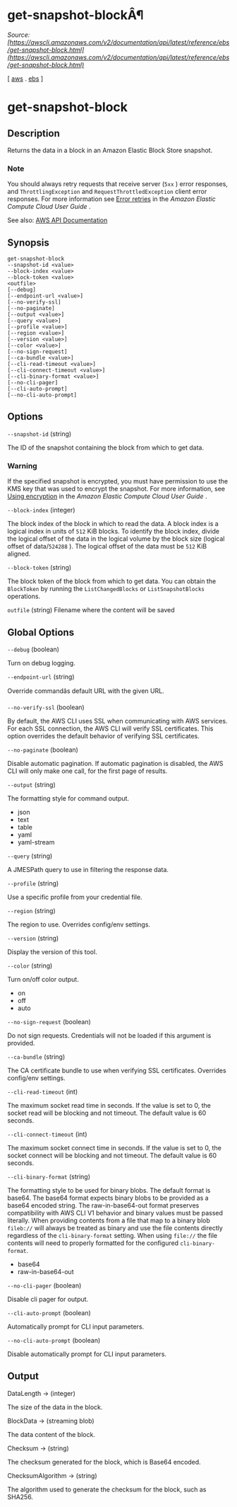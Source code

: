 # get-snapshot-blockÂ¶

*Source: [https://awscli.amazonaws.com/v2/documentation/api/latest/reference/ebs/get-snapshot-block.html](https://awscli.amazonaws.com/v2/documentation/api/latest/reference/ebs/get-snapshot-block.html)*

[ [aws](https://awscli.amazonaws.com/v2/documentation/api/latest/reference/index.html#cli-aws) . [ebs](https://awscli.amazonaws.com/v2/documentation/api/latest/reference/ebs/index.html#cli-aws-ebs) ]

# get-snapshot-block

## Description

Returns the data in a block in an Amazon Elastic Block Store snapshot.

### Note

You should always retry requests that receive server (`5xx` ) error responses, and `ThrottlingException` and `RequestThrottledException` client error responses. For more information see [Error retries](https://docs.aws.amazon.com/AWSEC2/latest/UserGuide/error-retries.html) in the *Amazon Elastic Compute Cloud User Guide* .

See also: [AWS API Documentation](https://docs.aws.amazon.com/goto/WebAPI/ebs-2019-11-02/GetSnapshotBlock)

## Synopsis

```
get-snapshot-block
--snapshot-id <value>
--block-index <value>
--block-token <value>
<outfile>
[--debug]
[--endpoint-url <value>]
[--no-verify-ssl]
[--no-paginate]
[--output <value>]
[--query <value>]
[--profile <value>]
[--region <value>]
[--version <value>]
[--color <value>]
[--no-sign-request]
[--ca-bundle <value>]
[--cli-read-timeout <value>]
[--cli-connect-timeout <value>]
[--cli-binary-format <value>]
[--no-cli-pager]
[--cli-auto-prompt]
[--no-cli-auto-prompt]
```

## Options

`--snapshot-id` (string)

The ID of the snapshot containing the block from which to get data.

### Warning

If the specified snapshot is encrypted, you must have permission to use the KMS key that was used to encrypt the snapshot. For more information, see [Using encryption](https://docs.aws.amazon.com/AWSEC2/latest/UserGuide/ebsapis-using-encryption.html) in the *Amazon Elastic Compute Cloud User Guide* .

`--block-index` (integer)

The block index of the block in which to read the data. A block index is a logical index in units of `512` KiB blocks. To identify the block index, divide the logical offset of the data in the logical volume by the block size (logical offset of data/`524288` ). The logical offset of the data must be `512` KiB aligned.

`--block-token` (string)

The block token of the block from which to get data. You can obtain the `BlockToken` by running the `ListChangedBlocks` or `ListSnapshotBlocks` operations.

`outfile` (string)
Filename where the content will be saved

## Global Options

`--debug` (boolean)

Turn on debug logging.

`--endpoint-url` (string)

Override commandâs default URL with the given URL.

`--no-verify-ssl` (boolean)

By default, the AWS CLI uses SSL when communicating with AWS services. For each SSL connection, the AWS CLI will verify SSL certificates. This option overrides the default behavior of verifying SSL certificates.

`--no-paginate` (boolean)

Disable automatic pagination. If automatic pagination is disabled, the AWS CLI will only make one call, for the first page of results.

`--output` (string)

The formatting style for command output.

- json
- text
- table
- yaml
- yaml-stream

`--query` (string)

A JMESPath query to use in filtering the response data.

`--profile` (string)

Use a specific profile from your credential file.

`--region` (string)

The region to use. Overrides config/env settings.

`--version` (string)

Display the version of this tool.

`--color` (string)

Turn on/off color output.

- on
- off
- auto

`--no-sign-request` (boolean)

Do not sign requests. Credentials will not be loaded if this argument is provided.

`--ca-bundle` (string)

The CA certificate bundle to use when verifying SSL certificates. Overrides config/env settings.

`--cli-read-timeout` (int)

The maximum socket read time in seconds. If the value is set to 0, the socket read will be blocking and not timeout. The default value is 60 seconds.

`--cli-connect-timeout` (int)

The maximum socket connect time in seconds. If the value is set to 0, the socket connect will be blocking and not timeout. The default value is 60 seconds.

`--cli-binary-format` (string)

The formatting style to be used for binary blobs. The default format is base64. The base64 format expects binary blobs to be provided as a base64 encoded string. The raw-in-base64-out format preserves compatibility with AWS CLI V1 behavior and binary values must be passed literally. When providing contents from a file that map to a binary blob `fileb://` will always be treated as binary and use the file contents directly regardless of the `cli-binary-format` setting. When using `file://` the file contents will need to properly formatted for the configured `cli-binary-format`.

- base64
- raw-in-base64-out

`--no-cli-pager` (boolean)

Disable cli pager for output.

`--cli-auto-prompt` (boolean)

Automatically prompt for CLI input parameters.

`--no-cli-auto-prompt` (boolean)

Disable automatically prompt for CLI input parameters.

## Output

DataLength -> (integer)

The size of the data in the block.

BlockData -> (streaming blob)

The data content of the block.

Checksum -> (string)

The checksum generated for the block, which is Base64 encoded.

ChecksumAlgorithm -> (string)

The algorithm used to generate the checksum for the block, such as SHA256.